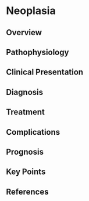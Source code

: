 # Neoplasia

## Overview


## Pathophysiology


## Clinical Presentation


## Diagnosis


## Treatment


## Complications


## Prognosis


## Key Points


## References